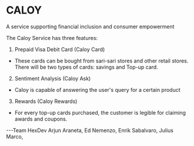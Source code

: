 # CALOY
A service supporting financial inclusion and consumer empowerment

The Caloy Service has three features:
1. Prepaid Visa Debit Card (Caloy Card)
  - These cards can be bought from sari-sari stores and other retail stores. There will be two types of cards: savings and Top-up card.

2. Sentiment Analysis (Caloy Ask)
  - Caloy is capable of answering the user's query for a certain product
  
3. Rewards (Caloy Rewards)
  - For every top-up cards purchased, the customer is legible for claiming awards and coupons.
  
---Team HexDev
Arjun Araneta,
Ed Nemenzo,
Enrik Sabalvaro,
Julius Marco,
